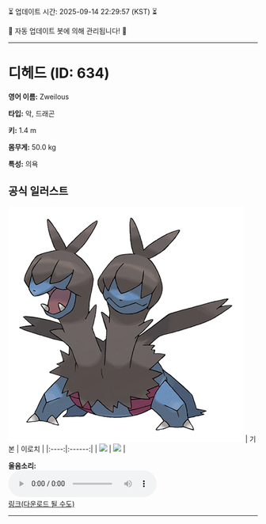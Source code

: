 
⏳ 업데이트 시간: 2025-09-14 22:29:57 (KST) ⏳

🤖 자동 업데이트 봇에 의해 관리됩니다! 🤖

---

# 디헤드 (ID: 634)
**영어 이름:** Zweilous

**타입:** 악, 드래곤

**키:** 1.4 m

**몸무게:** 50.0 kg

**특성:** 의욕

## 공식 일러스트
![](https://raw.githubusercontent.com/PokeAPI/sprites/master/sprites/pokemon/other/official-artwork/634.png)
| 기본 | 이로치 |
|:----:|:------:|
| <img src="http://play.pokemonshowdown.com/sprites/ani/zweilous.gif" width="200"> | <img src="http://play.pokemonshowdown.com/sprites/ani-shiny/zweilous.gif" width="200"> |

**울음소리:**<br><audio controls src="https://raw.githubusercontent.com/PokeAPI/cries/main/cries/pokemon/latest/634.ogg"></audio><br> [링크(다운로드 될 수도)](https://raw.githubusercontent.com/PokeAPI/cries/main/cries/pokemon/latest/634.ogg)


---
